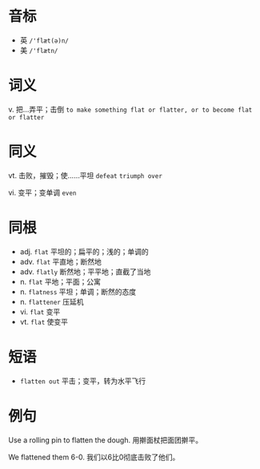 # 音标

- 英 `/'flæt(ə)n/`
- 美 `/'flætn/`

# 词义

v. 把…弄平；击倒
`to make something flat or flatter, or to become flat or flatter`

# 同义

vt. 击败，摧毁；使……平坦
`defeat` `triumph over`

vi. 变平；变单调
`even`

# 同根

- adj. `flat` 平坦的；扁平的；浅的；单调的
- adv. `flat` 平直地；断然地
- adv. `flatly` 断然地；平平地；直截了当地
- n. `flat` 平地；平面；公寓
- n. `flatness` 平坦；单调；断然的态度
- n. `flattener` 压延机
- vi. `flat` 变平
- vt. `flat` 使变平

# 短语

- `flatten out` 平击；变平，转为水平飞行

# 例句

Use a rolling pin to flatten the dough.
用擀面杖把面团擀平。

We flattened them 6-0.
我们以6比0彻底击败了他们。


